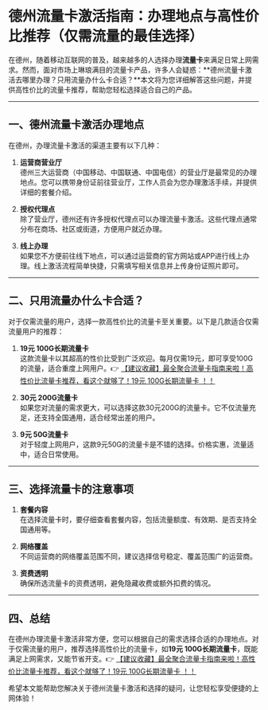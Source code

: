 # 德州流量卡激活指南：办理地点与高性价比推荐（仅需流量的最佳选择）

在德州，随着移动互联网的普及，越来越多的人选择办理**流量卡**来满足日常上网需求。然而，面对市场上琳琅满目的流量卡产品，许多人会疑惑：**德州流量卡激活去哪里办理？只用流量办什么卡合适？**本文将为您详细解答这些问题，并提供高性价比的流量卡推荐，帮助您轻松选择适合自己的产品。

---

## 一、德州流量卡激活办理地点

在德州，办理流量卡激活的渠道主要有以下几种：

1. **运营商营业厅**  
   德州三大运营商（中国移动、中国联通、中国电信）的营业厅是最常见的办理地点。您可以携带身份证前往营业厅，工作人员会为您办理激活手续，并提供详细的套餐介绍。

2. **授权代理点**  
   除了营业厅，德州还有许多授权代理点可以办理流量卡激活。这些代理点通常分布在商场、社区或街道，方便用户就近办理。

3. **线上办理**  
   如果您不方便前往线下地点，可以通过运营商的官方网站或APP进行线上办理。线上激活流程简单快捷，只需填写相关信息并上传身份证照片即可。

---

## 二、只用流量办什么卡合适？

对于仅需流量的用户，选择一款高性价比的流量卡至关重要。以下是几款适合仅需流量用户的推荐：

1. **19元 100G长期流量卡**  
   这款流量卡以其超高的性价比受到广泛欢迎。每月仅需19元，即可享受100G的流量，适合重度上网用户。👉 [【建议收藏】最全聚合流量卡指南来啦！高性价比流量卡推荐，看这个就够了！19元 100G长期流量卡 ！！](https://bit.ly/Liuliangka)

2. **30元 200G流量卡**  
   如果您对流量的需求更大，可以选择这款30元200G的流量卡。它不仅流量充足，还支持全国通用，适合经常出差的用户。

3. **9元 50G流量卡**  
   对于轻度上网用户，这款9元50G的流量卡是不错的选择。价格实惠，流量适中，适合日常使用。

---

## 三、选择流量卡的注意事项

1. **套餐内容**  
   在选择流量卡时，要仔细查看套餐内容，包括流量额度、有效期、是否支持全国通用等。

2. **网络覆盖**  
   不同运营商的网络覆盖范围不同，建议选择信号稳定、覆盖范围广的运营商。

3. **资费透明**  
   确保所选流量卡的资费透明，避免隐藏收费或额外扣费的情况。

---

## 四、总结

在德州办理流量卡激活非常方便，您可以根据自己的需求选择合适的办理地点。对于仅需流量的用户，推荐选择高性价比的流量卡，如**19元 100G长期流量卡**，既能满足上网需求，又能节省开支。👉 [【建议收藏】最全聚合流量卡指南来啦！高性价比流量卡推荐，看这个就够了！19元 100G长期流量卡 ！！](https://bit.ly/Liuliangka)

希望本文能帮助您解决关于德州流量卡激活和选择的疑问，让您轻松享受便捷的上网体验！